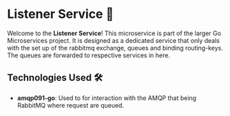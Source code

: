 # Listener Service 🚀

Welcome to the **Listener Service**! This microservice is part of the larger Go Microservices project. It is designed as a dedicated service that only deals with the set up of the rabbitmq exchange, queues and binding routing-keys. The queues are forwarded to respective services in here.

## Technologies Used 🛠️

- **amqp091-go**: Used to for interaction with the AMQP that being RabbitMQ where request are queued.
